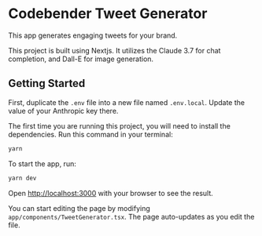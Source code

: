 # Codebender Tweet Generator

This app generates engaging tweets for your brand.

This project is built using Nextjs. It utilizes the Claude 3.7 for chat completion, and Dall-E for image generation.


## Getting Started

First, duplicate the `.env` file into a new file named `.env.local`. Update the value of your Anthropic key there.

The first time you are running this project, you will need to install the dependencies. Run this command in your terminal:

```bash
yarn
```

To start the app, run:

```bash
yarn dev
```

Open [http://localhost:3000](http://localhost:3000) with your browser to see the result.

You can start editing the page by modifying `app/components/TweetGenerator.tsx`. The page auto-updates as you edit the file.
